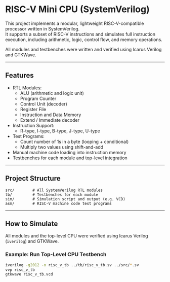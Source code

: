 # RISC-V Mini CPU (SystemVerilog)

This project implements a modular, lightweight RISC-V-compatible processor written in SystemVerilog.  
It supports a subset of RISC-V instructions and simulates full instruction execution, including arithmetic, logic, control flow, and memory operations.

All modules and testbenches were written and verified using Icarus Verilog and GTKWave.

---

## Features

- RTL Modules:
  - ALU (arithmetic and logic unit)
  - Program Counter
  - Control Unit (decoder)
  - Register File
  - Instruction and Data Memory
  - Extend / Immediate decoder
- Instruction Support:
  - R-type, I-type, B-type, J-type, U-type
- Test Programs:
  - Count number of 1s in a byte (looping + conditional)
  - Multiply two values using shift-and-add
- Manual machine code loading into instruction memory
- Testbenches for each module and top-level integration

---

## Project Structure
```
src/        # All SystemVerilog RTL modules  
tb/         # Testbenches for each module  
sim/        # Simulation script and output (e.g. VCD)  
asm/        # RISC-V machine code test programs  
```

---

## How to Simulate

All modules and the top-level CPU were verified using Icarus Verilog (`iverilog`) and GTKWave.

### Example: Run Top-Level CPU Testbench

```bash
iverilog -g2012 -o risc_v_tb ../tb/risc_v_tb.sv ../src/*.sv
vvp risc_v_tb
gtkwave risc_v_tb.vcd